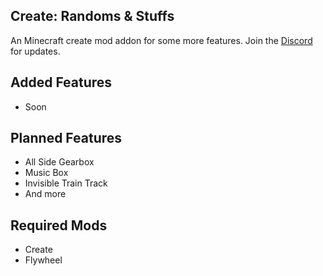 ## Create: Randoms & Stuffs
An Minecraft create mod addon for some more features.
Join the [Discord]() for updates.

## Added Features
- Soon

## Planned Features
- All Side Gearbox
- Music Box
- Invisible Train Track
- And more

## Required Mods
- Create
- Flywheel
